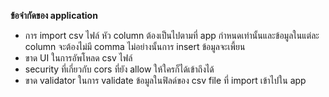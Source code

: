 **ข้อจำกัดของ application**
-  การ import csv ไฟล์ หัว column ต้องเป็นไปตามที่ app กำหนดเท่านั้นและข้อมูลในแต่ละ column จะต้องไม่มี comma ไม่อย่างนั้นการ insert ข้อมูลจะเพี้ยน
-  ขาด UI ในการอัพโหลด csv ไฟล์
-  security ที่เกี่ยวกับ cors ที่ยัง allow ให้ใครก็ได้เข้าถึงได้
-  ขาด validator ในการ validate ข้อมูลในฟิลด์ของ csv file ที่ import เข้าไปใน app
